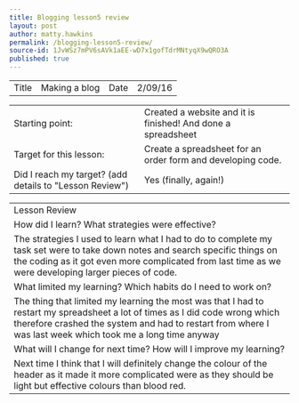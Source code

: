 ```yaml
---
title: Blogging lesson5 review
layout: post
author: matty.hawkins
permalink: /blogging-lesson5-review/
source-id: 1JvWSz7mPV6sAVk1aEE-wD7x1gofTdrMNtyqX9wQRO3A
published: true
---
```

<table>
  <tr>
    <td>Title</td>
    <td> Making a blog  </td>
    <td>Date</td>
    <td>2/09/16</td>
  </tr>
</table>


<table>
  <tr>
    <td>Starting point:</td>
    <td>Created a website and it is finished! And done a spreadsheet</td>
  </tr>
  <tr>
    <td>Target for this lesson:</td>
    <td>Create a spreadsheet for an order form and developing code.</td>
  </tr>
  <tr>
    <td>Did I reach my target? 
(add details to "Lesson Review")</td>
    <td> Yes (finally, again!)</td>
  </tr>
</table>


<table>
  <tr>
    <td>Lesson Review</td>
  </tr>
  <tr>
    <td>How did I learn? What strategies were effective? </td>
  </tr>
  <tr>
    <td>The strategies I used to learn what I had to do to complete my task set were to take down notes and search specific things on the coding as it got even more complicated from last time as we were developing larger pieces of code.</td>
  </tr>
  <tr>
    <td>What limited my learning? Which habits do I need to work on? </td>
  </tr>
  <tr>
    <td>The thing that limited my learning the most was that I had to restart my spreadsheet a lot of times as I did code wrong which therefore crashed the system and had to restart from where I was last week which took me a long time anyway
</td>
  </tr>
  <tr>
    <td>What will I change for next time? How will I improve my learning?</td>
  </tr>
  <tr>
    <td>Next time I think that I will definitely change the colour of the header as it made it more complicated were as they should be light but effective colours than blood red.</td>
  </tr>
</table>



